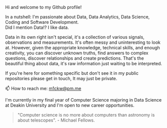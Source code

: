 Hi and welcome to my Github profile! 

In a nutshell: I'm passionate about Data, Data Analytics, Data Science, Coding and Software Development. <br>
Did I mention Data!? I like data.

Data in its own right isn't special, it's a collection of various signals, observations and measurements. It's often messy and uninteresting to look at. However, given the appropriate knowledge, technical skills, and enough creativity, you can discover unknown truths, find answers to complex questions, discover relationships and create predictions. That's the beautiful thing about data, it's raw information just waiting to be interpreted. 
      
If you're here for something specific but don't see it in my public repositories please get in touch, It may just be private.  

📫 How to reach me: m1ckw@pm.me

I'm currently in my final year of Computer Science majoring in Data Science at Deakin University and I'm open to new career opportunities. 

<blockquote>"Computer science is no more about computers than astronomy is about telescopes". - Michael Fellows.
</blockquote> 

<!---
m1ckw/m1ckw is a ✨ special ✨ repository because its `README.md` (this file) appears on your GitHub profile.
You can click the Preview link to take a look at your changes.
--->
